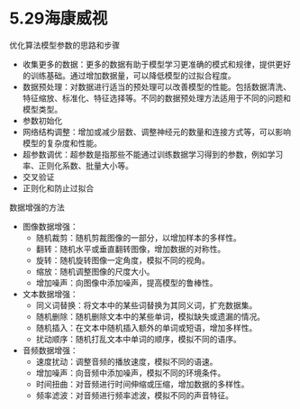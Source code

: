 # 5.29海康威视
优化算法模型参数的思路和步骤
* 收集更多的数据：更多的数据有助于模型学习更准确的模式和规律，提供更好的训练基础。通过增加数据量，可以降低模型的过拟合程度。
* 数据预处理：对数据进行适当的预处理可以改善模型的性能。包括数据清洗、特征缩放、标准化、特征选择等。不同的数据预处理方法适用于不同的问题和模型类型。
* 参数初始化
* 网络结构调整：增加或减少层数、调整神经元的数量和连接方式等，可以影响模型的复杂度和性能。
* 超参数调优：超参数是指那些不能通过训练数据学习得到的参数，例如学习率、正则化系数、批量大小等。
* 交叉验证
* 正则化和防止过拟合

数据增强的方法
* 图像数据增强：
    * 随机裁剪：随机剪裁图像的一部分，以增加样本的多样性。
    * 翻转：随机水平或垂直翻转图像，增加数据的对称性。
    * 旋转：随机旋转图像一定角度，模拟不同的视角。
    * 缩放：随机调整图像的尺度大小。
    * 增加噪声：向图像中添加噪声，提高模型的鲁棒性。
* 文本数据增强：
    * 同义词替换：将文本中的某些词替换为其同义词，扩充数据集。
    * 随机删除：随机删除文本中的某些单词，模拟缺失或遗漏的情况。
    * 随机插入：在文本中随机插入额外的单词或短语，增加多样性。
    * 扰动顺序：随机打乱文本中单词的顺序，模拟不同的语序。
* 音频数据增强：
    * 速度扰动：调整音频的播放速度，模拟不同的语速。
    * 增加噪声：向音频中添加噪声，模拟不同的环境条件。
    * 时间扭曲：对音频进行时间伸缩或压缩，增加数据的多样性。
    * 频率滤波：对音频进行频率滤波，模拟不同的声音特征。